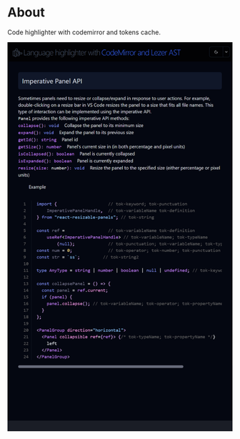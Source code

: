 # About

Code highlighter with codemirror and tokens cache.

![](src/assets/previews/2024-01-09_15-04-28.png)